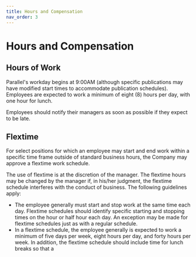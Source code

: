 ```yaml
---
title: Hours and Compensation
nav_order: 3
---
```

# Hours and Compensation

## Hours of Work
Parallel's workday begins at 9:00AM (although specific publications may have modified start times to accommodate publication schedules). Employees are expected to work a minimum of eight (8) hours per day, with one hour for lunch.

Employees should notify their managers as soon as possible if they expect to be late.

## Flextime
For select positions for which an employee may start and end work within a specific time frame outside of standard business hours, the Company may approve a flextime work schedule.

The use of flextime is at the discretion of the manager. The flextime hours may be changed by the manager if, in his/her judgment, the flextime schedule interferes with the conduct of business. The following guidelines apply:

* The employee generally must start and stop work at the same time each day. Flextime schedules should identify specific starting and stopping times on the hour or half hour each day. An exception may be made for flextime schedules just as with a regular schedule.
 * In a flextime schedule, the employee generally is expected to work a minimum of five days per week, eight hours per day, and forty hours per week. In addition, the flextime schedule should include time for lunch breaks so that a
